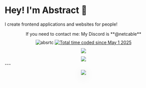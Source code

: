 # Hey! I'm Abstract 👋
I create frontend applications and websites for people!

<div align="center" style="margin-top: 10px">
If you need to contact me: My Discord is **@netcable**
</div>

<div align="center" style="margin-top: 10px">
    <img src="https://komarev.com/ghpvc/?username=absrtc&label=Profile%20views&color=157fec&style=flat](https://dsc-readme.tsuni.dev/api/user/699353540585586759?aboutMe=https%3A%2F%2Fwakatime.com%2F%40abstract%0Ahttps%3A%2F%2Fnetcable.dev%2F%0Ahttps%3A%2F%2Fdiscord.gg%2Fcrystalfn&theme=nitroDark&primaryColor=E1FF00&accentColor=EEFF00&width=512)" alt="absrtc" />
    <a href="https://wakatime.com/@5d94cee4-0f58-46bb-a593-b5e5e1bcc61a"><img src="https://wakatime.com/badge/user/5d94cee4-0f58-46bb-a593-b5e5e1bcc61a.svg" alt="Total time coded since May 1 2025" /></a>
</div>

<div align="center" style="margin-top: 10px">
    <img src="https://lanyard.cnrad.dev/api/699353540585586759?borderRadius=8px&theme=dark">
</div>

<div align="center" style="margin-top: 10px">
    <img src="https://github-readme-stats.vercel.app/api/top-langs/?username=absrtc&layout=compact&theme=highcontrast&hide_border=true%22">
</div>
---

<div align="center">
    <img 
        src="https://github-readme-stats.vercel.app/api?username=absrtc&show_icons=true&theme=dark&hide_border=false&title_color=58A6FF" 
        style="margin: 10px 0; box-shadow: 0 8px 30px rgba(0, 0, 0, 0.12);">
</div>
